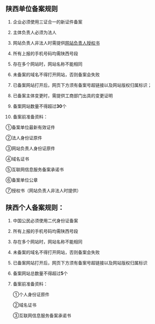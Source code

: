 ## 陕西单位备案规则

1. 企业必须使用三证合一的新证件备案

2. 主体负责人必须为法人

3. 网站负责人非法人时需提供[网站负责人授权书](https://badownload.s3.cn-north-1.jdcloud-oss.com/buchongziliao/shanxi/shanxishouquanshu.doc)

4. 所有上报的手机号码均需陕西号段

5. 存在多个网站时，网站名称不能相同

6. 未备案的域名不得打开网站，否则备案会失败

7. 已备案网站打开后，网页下方须有备案号超链接以及网站版权归属标识；

8. 已备案主体变更时，需提供工商部门出具的变更证明

9. 备案网站数量不得超过**30**个

10. 备案前准备资料：

   ①备案单位最新有效证件

   ②法人身份证原件

   ③网站负责人身份证原件
   
   ④域名证书
   
   ⑤互联网信息服务备案承诺书

   ⑥备案单位公章
   
   ⑦授权书（网站负责人非法人时提供）
   

## 陕西个人备案规则：

1. 中国公民必须使用二代身份证备案

2. 所有上报的手机号码均需陕西号段

3. 存在多个网站时，网站名称不能相同

4. 未备案的域名不得打开网站，否则备案会失败

5. 已备案网站打开后，网页下方须有备案号超链接以及网站版权归属标识

6. 备案网站总数量不得超过**5**个

7. 备案前准备资料：

   ①个人身份证原件
   
   ②域名证书
   
   ③互联网信息服务备案承诺书
